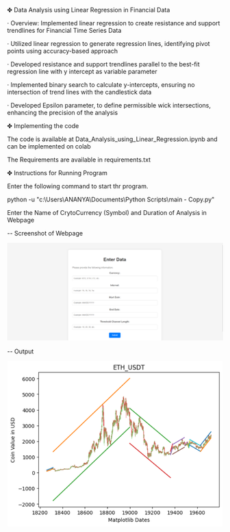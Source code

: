 ✤ Data Analysis using Linear Regression in Financial Data

· Overview: Implemented linear regression to create resistance and support trendlines for Financial Time Series Data

· Utilized linear regression to generate regression lines, identifying pivot points using accuracy-based approach

· Developed resistance and support trendlines parallel to the best-fit regression line with y intercept as variable parameter

· Implemented binary search to calculate y-intercepts, ensuring no intersection of trend lines with the candlestick data

· Developed Epsilon parameter, to define permissible wick intersections, enhancing the precision of the analysis

✤ Implementing the code

The code is available at Data_Analysis_using_Linear_Regression.ipynb and can be implemented on colab

The Requirements are available in requirements.txt

✤ Instructions for Running Program

Enter the following command to start thr program.

python -u "c:\Users\ANANYA\Documents\Python Scripts\main - Copy.py"

Enter the Name of CrytoCurrency (Symbol) and Duration of Analysis in Webpage

-- Screenshot of Webpage

![image](./sample_input.png)

-- Output

![image](./download.png)
